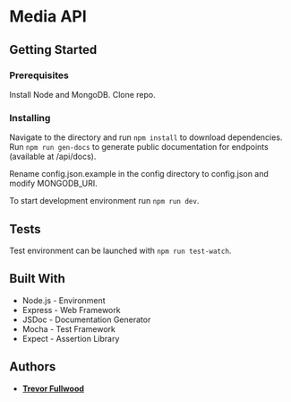 # Media API

## Getting Started

### Prerequisites
Install Node and MongoDB. Clone repo.

### Installing
Navigate to the directory and run `npm install` to download dependencies. Run `npm run gen-docs` to generate public documentation for endpoints (available at /api/docs).

Rename config.json.example in the config directory to config.json and modify MONGODB_URI.

To start development environment run `npm run dev`.

## Tests
Test environment can be launched with `npm run test-watch`.

## Built With
* Node.js - Environment
* Express - Web Framework
* JSDoc - Documentation Generator
* Mocha - Test Framework
* Expect - Assertion Library

## Authors
* [**Trevor Fullwood**](https://github.com/tfullwood)
